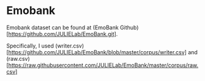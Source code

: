 # Emobank
Emobank dataset can be found at (EmoBank Github)[https://github.com/JULIELab/EmoBank.git].

Specifically, I used (writer.csv)[https://github.com/JULIELab/EmoBank/blob/master/corpus/writer.csv] and (raw.csv)[https://raw.githubusercontent.com/JULIELab/EmoBank/master/corpus/raw.csv]
